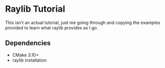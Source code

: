Raylib Tutorial
===============

This isn't an actual tutorial, just me going through and copying the examples
provided to learn what raylib provides as I go.

Dependencies
------------

- CMake 3.10+
- raylib installation
